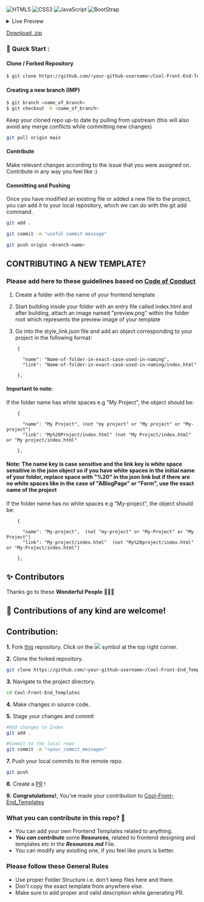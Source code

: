 <img alt="HTML5" src="https://img.shields.io/badge/html5%20-%23E34F26.svg?&style=for-the-badge&logo=html5&logoColor=white"/> <img alt="CSS3" src="https://img.shields.io/badge/css3%20-%231572B6.svg?&style=for-the-badge&logo=css3&logoColor=white"/> <img alt="JavaScript" src="https://img.shields.io/badge/javascript%20-%23323330.svg?&style=for-the-badge&logo=javascript&logoColor=%23F7DF1E"/>
<img alt="BootStrap" src="https://img.shields.io/badge/Bootstrap-563D7C?style=for-the-badge&logo=bootstrap&logoColor=white"/>

<!-- TABLE OF CONTENTS -->
<details>
  <summary>Live Preview</summary>
  <ul>
<li><a href="/Admin Dashboard/">Admin Dashboard</a></li>
<li><a href="/AmolShelke-portfolio">AmolShelke-portfolio</a></li>
<li><a href="/AnimatedFrontendWebsite">AnimatedFrontendWebsite</a></li>
<li><a href="/Art Gallery Website">Art Gallery Website</a></li>
<li><a href="/Auditions Page">Auditions Page</a></li>
<li><a href="/Bankist Website">Bankist Website</a></li>
<li><a href="/Blog Page Website">Blog Page Website</a></li>
<li><a href="/Books Website Template">Books Website Template</a></li>
<li><a href="/Bootcamp Template">Bootcamp Template</a></li>
<li><a href="/CV Template">CV Template</a></li>
<li><a href="/CakeShopWebsite">CakeShopWebsite</a></li>
<li><a href="/Chinese Restaurant">Chinese Restaurant</a></li>
<li><a href="/Coffee Website Template">Coffee Website Template</a></li>
<li><a href="/Coming Soon">Coming Soon</a></li>
<li><a href="/Covid-19">Covid-19</a></li>
<li><a href="/Dairy Product Website">Dairy Product Website</a></li>
<li><a href="/Dark Form">Dark Form</a></li>
<li><a href="/Dark Theme Responsive Cafe Website">Dark Theme Responsive Cafe Website</a></li>
<li><a href="/Designmodo">Designmodo</a></li>
<li><a href="/Digital Banking">Digital Banking</a></li>
<li><a href="/E commerce Website Template">E commerce Website Template</a></li>
<li><a href="/Festivals In India">Festivals In India</a></li>
<li><a href="/Floor Plans Website">Floor Plans Website</a></li>
<li><a href="/Food Blog">Food Blog</a></li>
<li><a href="/Food Template">Food Template</a></li>
<li><a href="/Github Homepage Clone">Github Homepage Clone</a></li>
<li><a href="/Glassmorphic Profile Card">Glassmorphic Profile Card</a></li>
<li><a href="/Go Daddy Website Clone">Go Daddy Website Clone</a></li>
<li><a href="/Google Clone">Google Clone</a></li>
<li><a href="/Google Forms Clone">Google Forms Clone</a></li>
<li><a href="/Gym Website">Gym Website</a></li>
<li><a href="/Headphone-Landing-Page">Headphone-Landing-Page</a></li>
<li><a href="/Home design">Home design</a></li>
<li><a href="/Indian Monuments Template">Indian Monuments Template</a></li>
<li><a href="/Instagram Clone Frontend">Instagram Clone Frontend</a></li>
<li><a href="/Insurance Landing Page">Insurance Landing Page</a></li>
<li><a href="/Job Finding Website">Job Finding Website</a></li>
<li><a href="/Landing Page">Landing Page</a></li>
<li><a href="/Light Dark Landing Page">Light Dark Landing Page</a></li>
<li><a href="/Local Fast Food">Local Fast Food</a></li>
<li><a href="/Market Share Graph">Market Share Graph</a></li>
<li><a href="/Medical Insurance">Medical Insurance</a></li>
<li><a href="/Microsoft Clone">Microsoft Clone</a></li>
<li><a href="/Microsoft Teams Clone">Microsoft Teams Clone</a></li>
<li><a href="/Mobile_Template">Mobile_Template</a></li>
<li><a href="/ModelWindow">ModelWindow</a></li>
<li><a href="/NFT Viewer">NFT Viewer</a></li>
<li><a href="/Neomorphic Portfolio">Neomorphic Portfolio</a></li>
<li><a href="/NeonScience Clone">NeonScience Clone</a></li>
<li><a href="/Nestle Nutrition Clone">Nestle Nutrition Clone</a></li>
<li><a href="/Obatin - Medicine Landing Page">Obatin - Medicine Landing Page</a></li>
<li><a href="/Online Tutorial Website Template">Online Tutorial Website Template</a></li>
<li><a href="/Organic Retail Website Template">Organic Retail Website Template</a></li>
<li><a href="/Payment Gateway">Payment Gateway</a></li>
<li><a href="/Personal Portfolio Website">Personal Portfolio Website</a></li>
<li><a href="/Pizza Corner">Pizza Corner</a></li>
<li><a href="/PizzaCorner_NewInterface">PizzaCorner_NewInterface</a></li>
<li><a href="/Portfolio">Portfolio</a></li>
<li><a href="/Price Template">Price Template</a></li>
<li><a href="/Product Review Page">Product Review Page</a></li>
<li><a href="/Psychopod Website">Psychopod Website</a></li>
<li><a href="/Recipe Website">Recipe Website</a></li>
<li><a href="/Restaurant Template 3">Restaurant Template 3</a></li>
<li><a href="/Restaurant Template 2">Restaurant Template 2</a></li>
<li><a href="/Restaurant Template">Restaurant Template</a></li>
<li><a href="/SAAS landing page">SAAS landing page</a></li>
<li><a href="/School Website">School Website</a></li>
<li><a href="/Service Section Template">Service Section Template</a></li>
<li><a href="/Shopping Website">Shopping Website</a></li>
<li><a href="/Small-Apps">Small-Apps</a></li>
<li><a href="/Social Media Dashboard">Social Media Dashboard</a></li>
<li><a href="/Space Agency Template">Space Agency Template</a></li>
<li><a href="/Start Page Clone">Start Page Clone</a></li>
<li><a href="/Step By Step Process">Step By Step Process</a></li>
<li><a href="/Tailwind Portfolio">Tailwind Portfolio</a></li>
<li><a href="/Tech Landing page">Tech Landing page</a></li>
<li><a href="/Technology Page">Technology Page</a></li>
<li><a href="/Template Mobile Development Company">Template Mobile Development Company</a></li>
<li><a href="/Tourism Portal">Tourism Portal</a></li>
<li><a href="/Translator Template">Translator Template</a></li>
<li><a href="/Travel Website Template">Travel Website Template</a></li>
<li><a href="/Travel Website">Travel Website</a></li>
<li><a href="/Tribute Page">Tribute Page</a></li>
<li><a href="/University Template 2">University Template 2</a></li>
<li><a href="/University Template">University Template</a></li>
<li><a href="/We design and develop">We design and develop</a></li>
<li><a href="/Weather 1">Weather 1</a></li>
<li><a href="/Weather">Weather</a></li>
<li><a href="/Welcome to lucknow">Welcome to lucknow</a></li>
<li><a href="/Yoga Template 2">Yoga Template 2</a></li>
<li><a href="/Food Website Template">Food Website Template</a></li>
<li><a href="/Login and Signup Page">Login and Signup Page</a></li>
  </ul>
</details>

[Download .zip](https://github.com/readloud/Web-Apps/archive/refs/heads/main.zip)

### 🚀 Quick Start :

#### Clone / Forked Repository

```bash
$ git clone https://github.com/<your-github-username>/Cool-Front-End-Templates
```

#### Creating a new branch (IMP)

```bash
$ git branch <name_of_branch>
$ git checkout -b <name_of_branch>
```

Keep your cloned repo up-to date by pulling from upstream (this will also avoid any merge conflicts while committing new changes)

```bash
git pull origin main
```

#### Contribute

Make relevant changes according to the issue that you were assigned on. Contribute in any way you feel like :) 

#### Committing and Pushing

Once you have modified an existing file or added a new file to the project, you can add it to your local repository, which we can do with the git add command.

```bash
git add .
```

```bash
git commit -m "useful commit message"
```

```bash
git push origin <branch-name>
```

## CONTRIBUTING A NEW TEMPLATE?
### Please add here to these guidelines based on [Code of Conduct](/CODE_OF_CONDUCT.md)

1. Create a folder with the name of your frontend template 

2. Start building inside your folder with an entry file called index.html and after building, attach an image named "preview.png" within the folder root which represents the preview image of your template

3. Go into the style_link.json file and add an object corresponding to your project in the following format:
```
    {
  
      "name": "Name-of-folder-in-exact-case-used-in-naming",
      "link": "Name-of-folder-in-exact-case-used-in-naming/index.html"
  
    },

```
#### Important to note:  
If the folder name has white spaces e.g "My  Project", the object should be:

```
    {
  
      "name": "My Project", (not "my project" or "My project" or "My-project")
      "link": "My%20Project/index.html" (not "My Project/index.html" or "My project/index.html"
  
    },

```
#### Note: The name key is case sensitive and the link key is white space sensitive in the json object so if you have white spaces in the initial name of your folder, replace space with "%20" in the json link but if there are no white spaces like in the case of "ABlogPage" or "Form", use the exact name of the project

If the folder name has no white spaces e.g "My-project", the object should be:

```
    {
  
      "name": "My-project",  (not "my-project" or "My-Project" or "My Project")
      "link": "My-project/index.html"  (not "My%20project/index.html" or "My-Project/index.html")
  
    },

```
 
## ✨ Contributors

Thanks go to these **Wonderful People** 👨🏻‍💻

## 🚀 **Contributions** of any kind are welcome!

## Contribution:
**1.** Fork [this](https://github.com/arpit456jain/Cool-Front-End_Templates) repository.
Click on the <a href="https://github.com/arpit456jain/Cool-Front-End_Templates/"><img src="https://img.icons8.com/ios/24/000000/code-fork.png"></a> symbol at the top right corner.

**2.** Clone the forked repository.

```bash
git clone https://github.com/<your-github-username>/Cool-Front-End_Templates
```

**3.** Navigate to the project directory.

```bash
cd Cool-Front-End_Templates
```

**4.** Make changes in source code.

**5.** Stage your changes and commit

```bash
#Add changes to Index
git add .

#Commit to the local repo
git commit -m "<your_commit_message>"
```

**7.** Push your local commits to the remote repo.

```bash
git push 
```

**8.** Create a [PR](https://help.github.com/en/github/collaborating-with-issues-and-pull-requests/creating-a-pull-request) !

**9.** **Congratulations!**, You've made your contribution to [Cool-Front-End_Templates](https://github.com/arpit456jain/Cool-Front-End_Templates)


### What you can contribute in this repo? :punch:
- You can add your own Frontend Templates related to anything. 
- ***You can contribute*** some **Resources**, related to frontend designing and templates etc in the ***Resources.md*** File.
- You can modify any exisiting one, if you feel like yours is better.

### Please follow these General Rules
- Use proper Folder Structure i.e. don't keep files here and there.  
- Don't copy the exact template from anywhere else.
- Make sure to add proper and valid description while generating PR.

